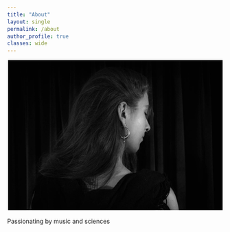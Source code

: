 ```yaml
---
title: "About"
layout: single
permalink: /about
author_profile: true
classes: wide
---
```


<p align="center">
  <img width="500" height="350" src="https://raw.githubusercontent.com/ninon-io/ninon-io.github.io/master/images/ninon_dos.jpeg">
</p>

Passionating by music and sciences 
